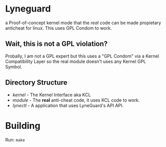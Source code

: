 # Lyneguard
a Proof-of-concept kernel mode that the *real* code can be made propietary anticheat for linux.
This uses GPL Condom to work.


## Wait, this is not a GPL violation?
Probally, I am not a GPL expert but this uses a "GPL Condom" via a Kernel Compatibility Layer so the real module doesn't uses any Kernel GPL Symbol.

## Directory Structure
- *kernel* - The Kernel Interface aka KCL
- *module* - The **real** anti-cheat code, it uses KCL code to work.
- *lynectl* - A application that uses LyneGuard's API API.

# Building
Run: `make`
